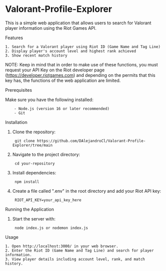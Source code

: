 # Valorant-Profile-Explorer

This is a simple web application that allows users to search for Valorant player information using the Riot Games API.

Features

    1. Search for a Valorant player using Riot ID (Game Name and Tag Line)
    2. Display player's account level and highest rank achieved
    3. Show recent match history

NOTE: Keep in mind that in order to make use of these functions, you must request your API Key on the Riot developer 
page (https://developer.riotgames.com) and depending on the permits that this key has, the functions of the web application 
are limited.

Prerequisites

Make sure you have the following installed:

        - Node.js (version 16 or later recommended)
        - Git

Installation

1. Clone the repository:

        git clone https://github.com/DAlejandroCl/Valorant-Profile-Explorer/tree/main

2. Navigate to the project directory:

        cd your-repository

3. Install dependencies:

        npm install

4. Create a file called ".env" in the root directory and add your Riot API key:

        RIOT_API_KEY=your_api_key_here

Running the Application

1. Start the server with:

        node index.js or nodemon index.js

Usage

    1. Open http://localhost:3000/ in your web browser.
    2. Enter the Riot ID (Game Name and Tag Line) and search for player information.
    3. View player details including account level, rank, and match history.
